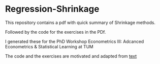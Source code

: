 # Regression-Shrinkage

This repository contains a pdf with quick summary of Shrinkage methods.

Followed by the code for the exercises in the PDf.

I generated these for the PhD Workshop Econometrics III: Adcanced Econometrics & Statistical Learning at TUM

The code and the exercises are motivated and adapted from [text](https://github.com/matteocourthoud/Machine-Learning-for-Economic-Analysis/blob/master/notebooks/05_regularization.ipynb)
